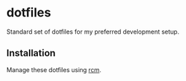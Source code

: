 # dotfiles

Standard set of dotfiles for my preferred development setup.

## Installation

Manage these dotfiles using [rcm].

[rcm]: https://github.com/thoughtbot/rcm
